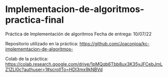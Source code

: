 # Implementacion-de-algoritmos-practica-final
Práctica de Implementación de algoritmos
Fecha de entrega: 10/07/22

Repositorio utilizado en la práctica:
https://github.com/Joaconjoa/kc-implememtacion-de-algoritmos-

Colab de la práctica:
https://colab.research.google.com/drive/1pMQqb6Tbb8ux3K35yJFCebJmLZ1ZLI0c?authuser=1#scrollTo=HDI3mx9kNBVd
